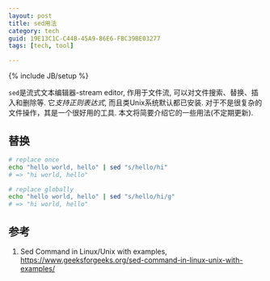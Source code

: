 ```yaml
---
layout: post
title: sed用法
category: tech
guid: 19E13C1C-C44B-45A9-86E6-FBC39BE03277
tags: [tech, tool]

---
```

{% include JB/setup %}

`sed`是流式文本编辑器-stream editor, 作用于文件流, 可以对文件搜索、替换、插入和删除等.
它*支持正则表达式*, 而且类Unix系统默认都已安装. 对于不是很复杂的文件操作，其是一个很好用的工具.
本文将简要介绍它的一些用法(不定期更新).

## 替换

```bash
# replace once
echo "hello world, hello" | sed "s/hello/hi"
# => "hi world, hello"

# replace globally
echo "hello world, hello" | sed "s/hello/hi/g"
# => "hi world, hello"

```

## 参考

1. Sed Command in Linux/Unix with examples, <https://www.geeksforgeeks.org/sed-command-in-linux-unix-with-examples/>
